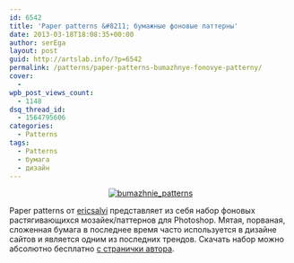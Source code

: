 ```yaml
---
id: 6542
title: 'Paper patterns &#8211; бумажные фоновые паттерны'
date: 2013-03-18T18:08:35+00:00
author: serEga
layout: post
guid: http://artslab.info/?p=6542
permalink: /patterns/paper-patterns-bumazhnye-fonovye-patterny/
cover:
  -
wpb_post_views_count:
  - 1148
dsq_thread_id:
  - 1564795606
categories:
  - Patterns
tags:
  - Patterns
  - бумага
  - дизайн
---
```

<center>
  <a href="http://googledrive.com/host/0B9lHVSSSdxdxd0hjdUdmRzY3Tjg/bumazhnie_patterns.jpg"><img src="http://googledrive.com/host/0B9lHVSSSdxdxd0hjdUdmRzY3Tjg/bumazhnie_patterns.jpg" alt="bumazhnie_patterns" class="aligncenter size-full wp-image-6543" srcset="http://googledrive.com/host/0B9lHVSSSdxdxd0hjdUdmRzY3Tjg/bumazhnie_patterns.jpg 250w, http://googledrive.com/host/0B9lHVSSSdxdxd0hjdUdmRzY3Tjg/bumazhnie_patterns-100x100.jpg 100w, http://googledrive.com/host/0B9lHVSSSdxdxd0hjdUdmRzY3Tjg/bumazhnie_patterns-150x150.jpg 150w" sizes="(max-width: 250px) 100vw, 250px" /></a>
</center>

Paper patterns от [ericsalvi](http://ericsalvi.deviantart.com/) представляет из себя набор фоновых растягивающихся мозайек/паттернов для Photoshop. Мятая, порваная, сложенная бумага в последнее время часто используется в дизайне сайтов и является одним из последних трендов. Скачать набор можно абсолютно бесплатно [с странички автора](http://ericsalvi.deviantart.com/art/Parchment-Paper-Patterns-32946988).